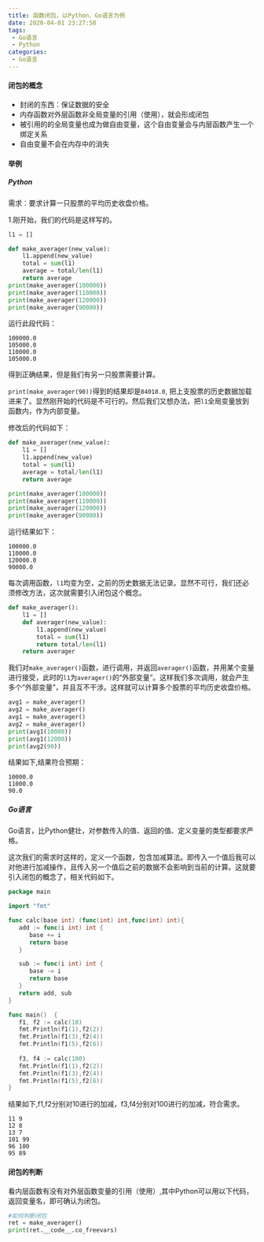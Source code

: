 ```yaml
---
title: 函数闭包，以Python、Go语言为例
date: 2020-04-01 23:27:58
tags: 
 - Go语言 
 - Python
categories: 
 - Go语言
---
```


#### 闭包的概念

- 封闭的东西：保证数据的安全
- 内存函数对外层函数非全局变量的引用（使用），就会形成闭包
- 被引用的的全局变量也成为做自由变量，这个自由变量会与内层函数产生一个绑定关系
- 自由变量不会在内存中的消失

#### 举例

##### Python

需求：要求计算一只股票的平均历史收盘价格。

<!--more-->

1.刚开始，我们的代码是这样写的。

```Python
l1 = []

def make_averager(new_value):
    l1.append(new_value)
    total = sum(l1)
    average = total/len(l1)
    return average
print(make_averager(100000))
print(make_averager(110000))
print(make_averager(120000))
print(make_averager(90000))
```

运行此段代码：

```
100000.0
105000.0
110000.0
105000.0
```

得到正确结果，但是我们有另一只股票需要计算。

`print(make_averager(90))`得到的结果却是`84018.0`, 把上支股票的历史数据加载进来了。显然刚开始的代码是不可行的。然后我们又想办法，把`l1`全局变量放到函数内，作为内部变量。

修改后的代码如下：

```python
def make_averager(new_value):
    l1 = []
    l1.append(new_value)
    total = sum(l1)
    average = total/len(l1)
    return average

print(make_averager(100000))
print(make_averager(110000))
print(make_averager(120000))
print(make_averager(90000))
```

运行结果如下：

```
100000.0
110000.0
120000.0
90000.0
```

每次调用函数，`l1`均变为空，之前的历史数据无法记录。显然不可行，我们还必须修改方法，这次就需要引入闭包这个概念。

```python
def make_averager():
    l1 = []
    def averager(new_value):
        l1.append(new_value)
        total = sum(l1)
        return total/len(l1)
    return averager
```

我们对`make_averager()`函数，进行调用，并返回`averager()`函数，并用某个变量进行接受，此时的`l1`为`averager()`的“外部变量”。这样我们多次调用，就会产生多个“外部变量”，并且互不干涉。这样就可以计算多个股票的平均历史收盘价格。

```python
avg1 = make_averager()
avg2 = make_averager()
avg1 = make_averager()
avg2 = make_averager()
print(avg1(10000))
print(avg1(12000))
print(avg2(90))
```

结果如下,结果符合预期：

```
10000.0
11000.0
90.0
```

##### Go语言

Go语言，比Python健壮，对参数传入的值、返回的值、定义变量的类型都要求严格。

这次我们的需求时这样的，定义一个函数，包含加减算法。即传入一个值后我可以对他进行加减操作，且传入另一个值后之前的数据不会影响到当前的计算。这就要引入闭包的概念了，相关代码如下。

```go
package main

import "fmt"

func calc(base int) (func(int) int,func(int) int){
   add := func(i int) int {
      base += i
      return base
   }

   sub := func(i int) int {
      base -= i
      return base
   }
   return add, sub
}

func main()  {
   f1, f2 := calc(10)
   fmt.Println(f1(1),f2(2))
   fmt.Println(f1(3),f2(4))
   fmt.Println(f1(5),f2(6))
    
   f3, f4 := calc(100)
   fmt.Println(f1(1),f2(2))
   fmt.Println(f1(3),f2(4))
   fmt.Println(f1(5),f2(6)) 
}
```

结果如下,f1,f2分别对10进行的加减，f3,f4分别对100进行的加减，符合需求。

```
11 9
12 8
13 7
101 99
96 100
95 89
```

#### 闭包的判断

看内层函数有没有对外层函数变量的引用（使用）,其中Python可以用以下代码，返回变量名，即可确认为闭包。

```python
#如何判断闭包
ret = make_averager()
print(ret.__code__.co_freevars)
```

